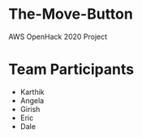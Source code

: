 # The-Move-Button
AWS OpenHack 2020 Project

# Team Participants
* Karthik
* Angela
* Girish
* Eric
* Dale
